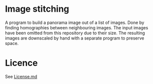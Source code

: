 # Image stitching

A program to build a panorama image out of a list of images. Done by finding homographies between neighbouring images.
The input images have been omitted from this repository due to their size. The resulting images are downscaled by hand 
with a separate program to preserve space.

# Licence

See [License.md](License.md)